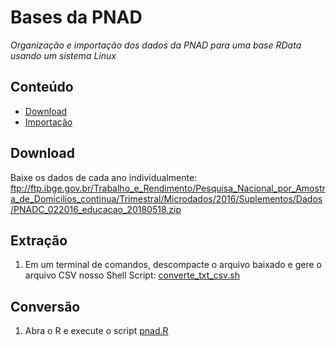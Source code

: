 Bases da PNAD
========

_Organização e importação dos dados da PNAD para uma base RData usando um sistema Linux_

## Conteúdo

- [Download](#download)
- [Importação](#extracao)

## Download

Baixe os dados de cada ano individualmente: <a href="ftp://ftp.ibge.gov.br/Trabalho_e_Rendimento/Pesquisa_Nacional_por_Amostra_de_Domicilios_continua/Trimestral/Microdados/2016/Suplementos/Dados/PNADC_022016_educacao_20180518.zip" target="_blank">ftp://ftp.ibge.gov.br/Trabalho_e_Rendimento/Pesquisa_Nacional_por_Amostra_de_Domicilios_continua/Trimestral/Microdados/2016/Suplementos/Dados/PNADC_022016_educacao_20180518.zip</a>

## Extração

1. Em um terminal de comandos, descompacte o arquivo baixado e gere o arquivo CSV nosso Shell Script: <a href="https://github.com/professorvirtual/educadata/blob/master/bases/pnad/2016/converte_txt_csv.sh" target="_blank">converte_txt_csv.sh</a>

## Conversão

1. Abra o R e execute o script <a href="https://github.com/professorvirtual/educadata/blob/master/bases/pnad/pnad.R" target="_blank">pnad.R</a>

